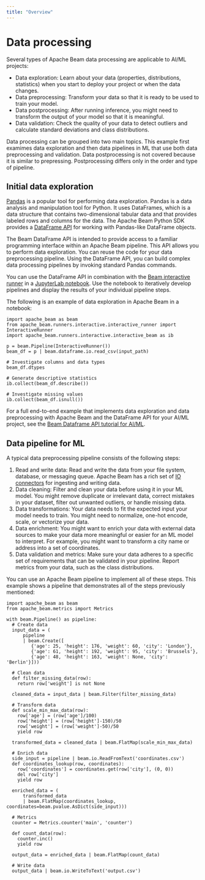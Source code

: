 ```yaml
---
title: "Overview"
---
```

<!--
Licensed under the Apache License, Version 2.0 (the "License");
you may not use this file except in compliance with the License.
You may obtain a copy of the License at

http://www.apache.org/licenses/LICENSE-2.0

Unless required by applicable law or agreed to in writing, software
distributed under the License is distributed on an "AS IS" BASIS,
WITHOUT WARRANTIES OR CONDITIONS OF ANY KIND, either express or implied.
See the License for the specific language governing permissions and
limitations under the License.
-->

# Data processing

Several types of Apache Beam data processing are applicable to AI/ML projects:
- Data exploration: Learn about your data (properties, distributions, statistics) when you start to deploy your project or when the data changes.
- Data preprocessing: Transform your data so that it is ready to be used to train your model.
- Data postprocessing: After running inference, you might need to transform the output of your model so that it is meaningful.
- Data validation: Check the quality of your data to detect outliers and calculate standard deviations and class distributions.

Data processing can be grouped into two main topics. This example first examimes data exploration and then data pipelines in ML that use both data preprocessing and validation. Data postprocessing is not covered because it is similar to prepressing. Postprocessing differs only in the order and type of pipeline.

## Initial data exploration

[Pandas](https://pandas.pydata.org/) is a popular tool for performing data exploration. Pandas is a data analysis and manipulation tool for Python. It uses DataFrames, which is a data structure that contains two-dimensional tabular data and that provides labeled rows and columns for the data. The Apache Beam Python SDK provides a [DataFrame API](https://beam.apache.org/documentation/dsls/dataframes/overview/) for working with Pandas-like DataFrame objects.

The Beam DataFrame API is intended to provide access to a familiar programming interface within an Apache Beam pipeline. This API allows you to perform data exploration. You can reuse the code for your data preprocessing pipeline. Using the DataFrame API, you can build complex data processing pipelines by invoking standard Pandas commands.

You can use the DataFrame API in combination with the [Beam interactive runner](https://github.com/apache/beam/blob/master/sdks/python/apache_beam/runners/interactive/README.md) in a [JupyterLab notebook](https://cloud.google.com/dataflow/docs/guides/interactive-pipeline-development). Use the notebook to iteratively develop pipelines and display the results of your individual pipeline steps.

The following is an example of data exploration in Apache Beam in a notebook:

```
import apache_beam as beam
from apache_beam.runners.interactive.interactive_runner import InteractiveRunner
import apache_beam.runners.interactive.interactive_beam as ib

p = beam.Pipeline(InteractiveRunner())
beam_df = p | beam.dataframe.io.read_csv(input_path)

# Investigate columns and data types
beam_df.dtypes

# Generate descriptive statistics
ib.collect(beam_df.describe())

# Investigate missing values
ib.collect(beam_df.isnull())
```

For a full end-to-end example that implements data exploration and data preprocessing with Apache Beam and the DataFrame API for your AI/ML project, see the [Beam Dataframe API tutorial for AI/ML](https://github.com/apache/beam/tree/master/examples/notebooks/beam-ml/dataframe_api_preprocessing.ipynb).

## Data pipeline for ML
A typical data preprocessing pipeline consists of the following steps:
1. Read and write data: Read and write the data from your file system, database, or messaging queue. Apache Beam has a rich set of [IO connectors](https://beam.apache.org/documentation/io/built-in/) for ingesting and writing data.
2. Data cleaning: Filter and clean your data before using it in your ML model. You might remove duplicate or irrelevant data, correct mistakes in your dataset, filter out unwanted outliers, or handle missing data.
3. Data transformations: Your data needs to fit the expected input your model needs to train. You might need to normalize, one-hot encode, scale, or vectorize your data.
4. Data enrichment: You might want to enrich your data with external data sources to make your data more meaningful or easier for an ML model to interpret. For example, you might want to transform a city name or address into a set of coordinates.
5. Data validation and metrics: Make sure your data adheres to a specific set of requirements that can be validated in your pipeline. Report metrics from your data, such as the class distributions.

You can use an Apache Beam pipeline to implement all of these steps. This example shows a pipeline that demonstrates all of the steps previously mentioned:

```
import apache_beam as beam
from apache_beam.metrics import Metrics

with beam.Pipeline() as pipeline:
  # Create data
  input_data = (
      pipeline
      | beam.Create([
         {'age': 25, 'height': 176, 'weight': 60, 'city': 'London'},
         {'age': 61, 'height': 192, 'weight': 95, 'city': 'Brussels'},
         {'age': 48, 'height': 163, 'weight': None, 'city': 'Berlin'}]))

  # Clean data
  def filter_missing_data(row):
    return row['weight'] is not None

  cleaned_data = input_data | beam.Filter(filter_missing_data)

  # Transform data
  def scale_min_max_data(row):
    row['age'] = (row['age']/100)
    row['height'] = (row['height']-150)/50
    row['weight'] = (row['weight']-50)/50
    yield row

  transformed_data = cleaned_data | beam.FlatMap(scale_min_max_data)

  # Enrich data
  side_input = pipeline | beam.io.ReadFromText('coordinates.csv')
  def coordinates_lookup(row, coordinates):
    row['coordinates'] = coordinates.get(row['city'], (0, 0))
    del row['city']
    yield row

  enriched_data = (
      transformed_data
      | beam.FlatMap(coordinates_lookup, coordinates=beam.pvalue.AsDict(side_input)))

  # Metrics
  counter = Metrics.counter('main', 'counter')

  def count_data(row):
    counter.inc()
    yield row

  output_data = enriched_data | beam.FlatMap(count_data)

  # Write data
  output_data | beam.io.WriteToText('output.csv')
```
